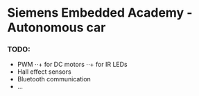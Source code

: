 # Siemens Embedded Academy - Autonomous car

### TODO:
* PWM
⋅⋅+ for DC motors
⋅⋅+ for IR LEDs
* Hall effect sensors
* Bluetooth communication
* ...
